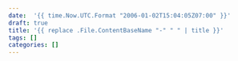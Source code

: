 ```yaml
---
date:  '{{ time.Now.UTC.Format "2006-01-02T15:04:05Z07:00" }}'
draft: true
title: '{{ replace .File.ContentBaseName "-" " " | title }}'
tags: []
categories: []
---
```

